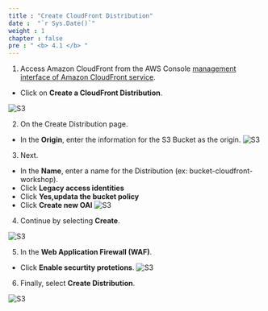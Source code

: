 ```yaml
---
title : "Create CloudFront Distribution"
date :  "`r Sys.Date()`" 
weight : 1 
chapter : false
pre : " <b> 4.1 </b> "
---
```


1. Access Amazon CloudFront from the AWS Console [management interface of Amazon CloudFront service](https://us-east-1.console.aws.amazon.com/cloudfront/v4/home?region=ap-southeast-1).
  + Click on **Create a CloudFront Distribution**.
  
  ![S3](/images/4.s3/Screenshot.png)

2. On the Create Distribution page.
  + In the **Origin**, enter the information for the S3 Bucket as the origin.
  ![S3](/images/4.s3/Screenshot1.png)

  3. Next.
  + In the **Name**, enter a name for the Distribution (ex: bucket-cloudfront-workshop).
  + Click **Legacy access identities**
  + Click **Yes,updata the bucket policy**
  + Click **Create new OAI**
  ![S3](/images/4.s3/Screenshot2.png)


4. Continue by selecting **Create**.
  
  ![S3](/images/4.s3/Screenshot3.png)  

5. In the **Web Application Firewall (WAF)**.
  + Click **Enable securtity protetions**.
  ![S3](/images/4.s3/Screenshot4.png) 

6. Finally, select **Create Distribution**.

  ![S3](/images/4.s3/Screenshot5.png) 